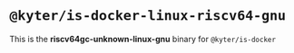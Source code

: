 # `@kyter/is-docker-linux-riscv64-gnu`

This is the **riscv64gc-unknown-linux-gnu** binary for `@kyter/is-docker`
